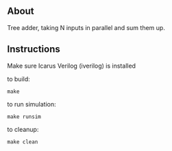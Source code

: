 ## About

Tree adder, taking N inputs in parallel and sum them up.


## Instructions

Make sure Icarus Verilog (iverilog) is installed

to build:

`make`


to run simulation:

`make runsim`


to cleanup:

`make clean`
